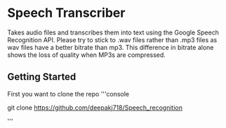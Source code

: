 # Speech Transcriber
Takes audio files and transcribes them into text using the Google Speech Recognition API. Please try to stick to .wav files rather than .mp3 files as wav files have a better bitrate than mp3. This difference in bitrate alone shows the loss of quality when MP3s are compressed.
## Getting Started
First you want to clone the repo
'''console

git clone https://github.com/deepakj718/Speech_recognition

'''

